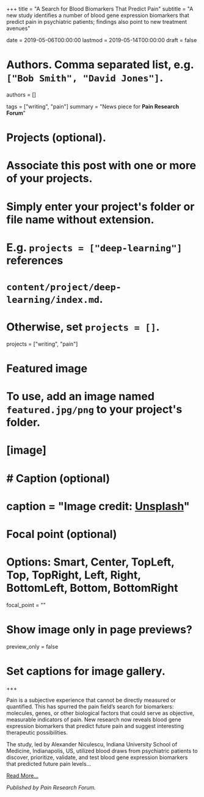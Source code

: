 +++
title = "A Search for Blood Biomarkers That Predict Pain"
subtitle = "A new study identifies a number of blood gene expression biomarkers that predict pain in psychiatric patients; findings also point to new treatment avenues"

date = 2019-05-06T00:00:00
lastmod = 2019-05-14T00:00:00
draft = false

# Authors. Comma separated list, e.g. `["Bob Smith", "David Jones"]`.
authors = []

tags = ["writing", "pain"]
summary = "News piece for **Pain Research Forum**"

# Projects (optional).
#   Associate this post with one or more of your projects.
#   Simply enter your project's folder or file name without extension.
#   E.g. `projects = ["deep-learning"]` references 
#   `content/project/deep-learning/index.md`.
#   Otherwise, set `projects = []`.
projects = ["writing", "pain"]

# Featured image
# To use, add an image named `featured.jpg/png` to your project's folder. 
# [image]
#   # Caption (optional)
#   caption = "Image credit: [**Unsplash**](https://unsplash.com/photos/CpkOjOcXdUY)"

  # Focal point (optional)
  # Options: Smart, Center, TopLeft, Top, TopRight, Left, Right, BottomLeft, Bottom, BottomRight
  focal_point = ""

  # Show image only in page previews?
  preview_only = false

# Set captions for image gallery.

+++

Pain is a subjective experience that cannot be directly measured or quantified. This has spurred the pain field’s search for biomarkers: molecules, genes, or other biological factors that could serve as objective, measurable indicators of pain. New research now reveals blood gene expression biomarkers that predict future pain and suggest interesting therapeutic possibilities.

The study, led by Alexander Niculescu, Indiana University School of Medicine, Indianapolis, US, utilized blood draws from psychiatric patients to discover, prioritize, validate, and test blood gene expression biomarkers that predicted future pain levels...

[Read More...](https://www.painresearchforum.org/news/115699-search-blood-biomarkers-pain)

*Published by Pain Research Forum.*
